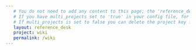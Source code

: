 ```yaml
---
   # You do not need to add any content to this page; the 'reference_desk' layout contains logic that will automatically populate the page with content.
   # If you have multi_projects set to 'true' in your config file, for any page that uses the collections or reference_desk layouts, you must specify in the front matter which project the page belongs to. This is just the name of the collection, but since these organizational pages are not in the collections directory, specifying them in the front matter gives us a way to access the variable, as [page.project]: instead of saying {{ page.collection }}, since the page is not in a collection, we can say {{ site.[page.project] }} and the output will be the same.
   # If multi_projects is set to false you can delete the project key from the front matter.
   layout: reference_desk
   project: wiki
   permalink: /wiki
---
```

